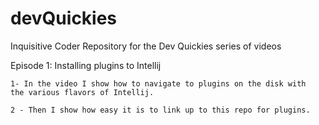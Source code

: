 # devQuickies
Inquisitive Coder Repository for the Dev Quickies series of videos

  Episode 1: Installing plugins to Intellij
    
    1- In the video I show how to navigate to plugins on the disk with
    the various flavors of Intellij.
    
    2 - Then I show how easy it is to link up to this repo for plugins.
